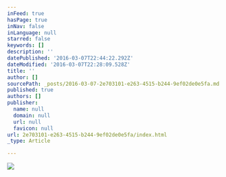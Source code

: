 ```yaml
---
inFeed: true
hasPage: true
inNav: false
inLanguage: null
starred: false
keywords: []
description: ''
datePublished: '2016-03-07T22:44:22.292Z'
dateModified: '2016-03-07T22:28:09.528Z'
title: ''
author: []
sourcePath: _posts/2016-03-07-2e703101-e263-4515-b244-9ef02de0e5fa.md
published: true
authors: []
publisher:
  name: null
  domain: null
  url: null
  favicon: null
url: 2e703101-e263-4515-b244-9ef02de0e5fa/index.html
_type: Article

---
```

![](https://the-grid-user-content.s3-us-west-2.amazonaws.com/23b553e9-7b02-44d7-8324-1d0cd690d406.jpg)